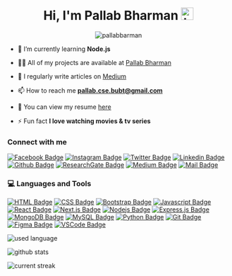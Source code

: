 <h1 align="center">Hi, I'm Pallab Bharman <img src="https://user-images.githubusercontent.com/1303154/88677602-1635ba80-d120-11ea-84d8-d263ba5fc3c0.gif" width="28px" alt="hi"></h1>

<p align="center"><img src="https://komarev.com/ghpvc/?username=pallabbarman&label=Profile%20views&color=0e75b6&style=flat" alt="pallabbarman" /></p>

-   🌱 I’m currently learning **Node.js**

-   👨‍💻 All of my projects are available at [Pallab Bharman](https://pallabbarman.netlify.com/)

-   📝 I regularly write articles on [Medium](https://pallabbarman.medium.com)

-   📫 How to reach me **pallab.cse.bubt@gmail.com**

-   📄 You can view my resume [here](https://drive.google.com/file/d/1FME0rrxxchhstrzDC1yMvke54H7vLfW_/view)

-   ⚡ Fun fact **I love watching movies & tv series**

### Connect with me

[![Facebook Badge](https://img.shields.io/badge/Facebook-1877F2?style=for-the-badge&logo=facebook&logoColor=white)](https://facebook.com/pallabbm) [![Instagram Badge](https://img.shields.io/badge/Instagram-E4405F?style=for-the-badge&logo=instagram&logoColor=white)](https://instagram.com/pallabbm) [![Twitter Badge](https://img.shields.io/badge/Twitter-1DA1F2?style=for-the-badge&logo=twitter&logoColor=white)](https://twitter.com/pallabbm) [![Linkedin Badge](https://img.shields.io/badge/LinkedIn-0077B5?style=for-the-badge&logo=linkedin&logoColor=white)](https://linkedin.com/in/pallabbarman) [![Github Badge](https://img.shields.io/badge/Github-171515?style=for-the-badge&logo=github&logoColor=white)](https://github.com/pallabbarman) [![ResearchGate Badge](https://img.shields.io/badge/researchgate-03d4ac?style=for-the-badge&logo=researchgate&logoColor=white)](https://www.researchgate.net/profile/Pallab-Bharman) [![Medium Badge](https://img.shields.io/badge/Medium-000?style=for-the-badge&logo=Medium&logoColor=white)](https://pallabbarman.medium.com) [![Mail Badge](https://img.shields.io/badge/Gmail-D14836?style=for-the-badge&logo=gmail&logoColor=white)](mailto:pallab.cse.bubt@gmail.com)

### 💻 Languages and Tools

[![HTML Badge](https://img.shields.io/badge/html-FF5733?style=for-the-badge&logo=html5&logoColor=white)](https://www.w3schools.com/html/) [![CSS Badge](https://img.shields.io/badge/css-2965f1?style=for-the-badge&logo=css3&logoColor=white)](https://www.w3schools.com/css/) [![Bootstrap Badge](https://img.shields.io/badge/bootstrap-563d7c?style=for-the-badge&logo=bootstrap&logoColor=white)](https://react-bootstrap.github.io/) [![Javascript Badge](https://img.shields.io/badge/-Javascript-F0DB4F?style=for-the-badge&labelColor=black&logo=javascript&logoColor=F0DB4F)](https://developer.mozilla.org/en-US/docs/Web/JavaScript) [![React Badge](https://img.shields.io/badge/-React-61DBFB?style=for-the-badge&labelColor=black&logo=react&logoColor=61DBFB)](https://reactjs.org/) [![Next.js Badge](https://img.shields.io/badge/next.js-000000?style=for-the-badge&logo=nextdotjs&logoColor=white)](https://nextjs.org/) [![Nodejs Badge](https://img.shields.io/badge/-Nodejs-3C873A?style=for-the-badge&labelColor=black&logo=node.js&logoColor=3C873A)](https://nodejs.org/docs/latest-v15.x/api/) [![Express.js Badge](https://img.shields.io/badge/Express.js-000000?style=for-the-badge&logo=express&logoColor=white)](https://expressjs.com/en/4x/api.html) [![MongoDB Badge](https://img.shields.io/badge/MongoDB-4EA94B?style=for-the-badge&labelColor=black&logo=mongodb&logoColor=white)](https://www.mongodb.com/) [![MySQL Badge](https://img.shields.io/badge/MySQL-00758F?style=for-the-badge&labelColor=black&logo=MySQL&logoColor=white)](https://www.mysql.com/) [![Python Badge](https://img.shields.io/badge/Python-FFD43B?style=for-the-badge&labelColor=black&logo=Python&logoColor=306998)](https://www.python.org/) [![Git Badge](https://img.shields.io/badge/Git-F1502F?style=for-the-badge&labelColor=black&logo=Git&logoColor=F1502F)](https://git-scm.com/) [![Figma Badge](https://img.shields.io/badge/Figma-62372c?style=for-the-badge&labelColor=black&logo=Figma&logoColor=e04a34)](https://www.figma.com/) [![VSCode Badge](https://img.shields.io/badge/Vscode-0078d7?style=for-the-badge&labelColor=black&logo=VisualStudioCode&logoColor=0078d7)](https://code.visualstudio.com/api)

![used language](https://github-readme-stats.vercel.app/api/top-langs?username=pallabbarman&count_private=true&theme=tokyonight)

![github stats](https://github-readme-stats.vercel.app/api?username=pallabbarman&count_private=true&theme=tokyonight)

![current streak](https://github-readme-streak-stats.herokuapp.com/?user=pallabbarman&count_private=true&theme=tokyonight)
